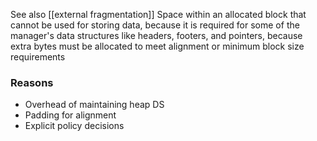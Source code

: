 See also [[external fragmentation]]
Space within an allocated block that cannot be used for storing data, because it is required for some of the manager's data structures like headers, footers, and pointers, because extra bytes must be allocated to meet alignment or minimum block size requirements
### Reasons
- Overhead of maintaining heap DS
- Padding for alignment
- Explicit policy decisions